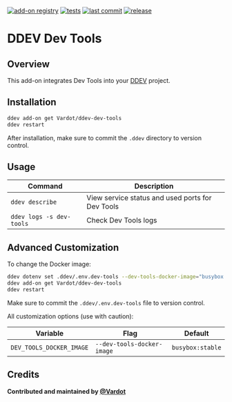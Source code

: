 [![add-on registry](https://img.shields.io/badge/DDEV-Add--on_Registry-blue)](https://addons.ddev.com)
[![tests](https://github.com/Vardot/ddev-dev-tools/actions/workflows/tests.yml/badge.svg?branch=main)](https://github.com/Vardot/ddev-dev-tools/actions/workflows/tests.yml?query=branch%3Amain)
[![last commit](https://img.shields.io/github/last-commit/Vardot/ddev-dev-tools)](https://github.com/Vardot/ddev-dev-tools/commits)
[![release](https://img.shields.io/github/v/release/Vardot/ddev-dev-tools)](https://github.com/Vardot/ddev-dev-tools/releases/latest)

# DDEV Dev Tools

## Overview

This add-on integrates Dev Tools into your [DDEV](https://ddev.com/) project.

## Installation

```bash
ddev add-on get Vardot/ddev-dev-tools
ddev restart
```

After installation, make sure to commit the `.ddev` directory to version control.

## Usage

| Command | Description |
| ------- | ----------- |
| `ddev describe` | View service status and used ports for Dev Tools |
| `ddev logs -s dev-tools` | Check Dev Tools logs |

## Advanced Customization

To change the Docker image:

```bash
ddev dotenv set .ddev/.env.dev-tools --dev-tools-docker-image="busybox:stable"
ddev add-on get Vardot/ddev-dev-tools
ddev restart
```

Make sure to commit the `.ddev/.env.dev-tools` file to version control.

All customization options (use with caution):

| Variable | Flag | Default |
| -------- | ---- | ------- |
| `DEV_TOOLS_DOCKER_IMAGE` | `--dev-tools-docker-image` | `busybox:stable` |

## Credits

**Contributed and maintained by [@Vardot](https://github.com/Vardot)**
